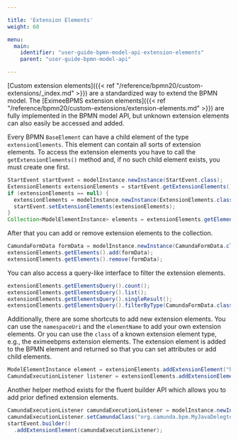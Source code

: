 ```yaml
---

title: 'Extension Elements'
weight: 60

menu:
  main:
    identifier: "user-guide-bpmn-model-api-extension-elements"
    parent: "user-guide-bpmn-model-api"

---
```



[Custom extension elements]({{< ref "/reference/bpmn20/custom-extensions/_index.md" >}}) are a standardized way to extend the BPMN model.
The [EximeeBPMS extension elements]({{< ref "/reference/bpmn20/custom-extensions/extension-elements.md" >}}) are fully implemented in the BPMN model API, but unknown extension elements can also easily be accessed and added.

Every BPMN `BaseElement` can have a child element of the type `extensionElements`.
This element can contain all sorts of extension elements. To access the
extension elements you have to call the `getExtensionElements()` method and, 
if no such child element exists, you must create one first.

```java
StartEvent startEvent = modelInstance.newInstance(StartEvent.class);
ExtensionElements extensionElements = startEvent.getExtensionElements();
if (extensionElements == null) {
  extensionElements = modelInstance.newInstance(ExtensionElements.class);
  startEvent.setExtensionElements(extensionElements);
}
Collection<ModelElementInstance> elements = extensionElements.getElements();
```

After that you can add or remove extension elements to the collection.

```java
CamundaFormData formData = modelInstance.newInstance(CamundaFormData.class);
extensionElements.getElements().add(formData);
extensionElements.getElements().remove(formData);
```

You can also access a query-like interface to filter the extension elements.

```java
extensionElements.getElementsQuery().count();
extensionElements.getElementsQuery().list();
extensionElements.getElementsQuery().singleResult();
extensionElements.getElementsQuery().filterByType(CamundaFormData.class).singleResult();
```

Additionally, there are some shortcuts to add new extension elements. You can use
the `namespaceUri` and the `elementName` to add your own extension elements. Or
you can use the `class` of a known extension element type, e.g., the eximeebpms
extension elements. The extension element is added to the BPMN element and returned
so that you can set attributes or add child elements.

```java
ModelElementInstance element = extensionElements.addExtensionElement("http://example.com/bpmn", "myExtensionElement");
CamundaExecutionListener listener = extensionElements.addExtensionElement(CamundaExecutionListener.class);
```

Another helper method exists for the fluent builder API which allows you to add prior defined extension elements.

```java
CamundaExecutionListener camundaExecutionListener = modelInstance.newInstance(CamundaExecutionListener.class);
camundaExecutionListener.setCamundaClass("org.camunda.bpm.MyJavaDelegte");
startEvent.builder()
  .addExtensionElement(camundaExecutionListener);
```
